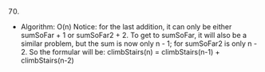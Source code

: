 70.

- Algorithm: O(n)
  Notice: for the last addition, it can only be either sumSoFar + 1 or sumSoFar2 + 2. To get to sumSoFar, it will also be a similar problem, but the sum is now only n - 1; for sumSoFar2 is only n - 2. So the formular will be: climbStairs(n) = climbStairs(n-1) + climbStairs(n-2)
